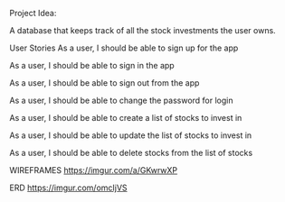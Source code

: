 Project Idea:

A database that keeps track of all the stock investments the user owns.

User Stories
As a user, I should be able to sign up for the app

As a user, I should be able to sign in the app

As a user, I should be able to sign out from the app

As a user, I should be able to change the password for login

As a user, I should be able to create a list of stocks to invest in

As a user, I should be able to update the list of stocks to invest in

As a user, I should be able to delete stocks from the list of stocks

WIREFRAMES
https://imgur.com/a/GKwrwXP

ERD
https://imgur.com/omcIjVS
